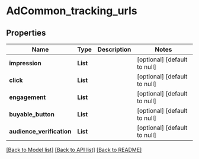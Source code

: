# AdCommon_tracking_urls
## Properties

| Name | Type | Description | Notes |
|------------ | ------------- | ------------- | -------------|
| **impression** | **List** |  | [optional] [default to null] |
| **click** | **List** |  | [optional] [default to null] |
| **engagement** | **List** |  | [optional] [default to null] |
| **buyable\_button** | **List** |  | [optional] [default to null] |
| **audience\_verification** | **List** |  | [optional] [default to null] |

[[Back to Model list]](../README.md#documentation-for-models) [[Back to API list]](../README.md#documentation-for-api-endpoints) [[Back to README]](../README.md)

